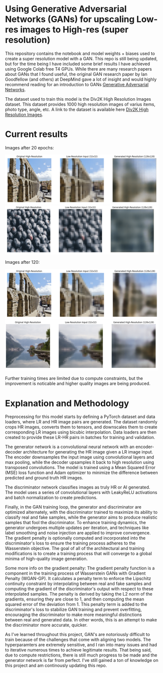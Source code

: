 # Using Generative Adversarial Networks (GANs) for upscaling Low-res images to High-res (super resolution)

This repository contains the notebook and model weights + biases used to create a super resolution model with a GAN. This repo is still being updated, but for the time being I have included some brief results I have achieved using Google Colab free T4 GPUs. While there are many research papers about GANs that I found useful, the original GAN research paper by Ian Goodfellow (and others) at DeepMind gave a lot of insight and would highly recommend reading for an introduction to GANs [Generative Adversarial Networks](https://arxiv.org/abs/1406.2661v1).

The dataset used to train this model is the Div2K High Resolution Images dataset. This dataset provides 1000 high resolution images of varius items, photo type, angle, etc. A link to the dataset is available here [Div2K High Resolution Images](https://data.vision.ee.ethz.ch/cvl/DIV2K/).

# Current results

Images after 20 epochs:

![20 epochs 1](images/20_epochs_2.png)
![20_epochs_2](images/20_epochs.png)

Images after 120:

![120_epochs_1](images/120_epochs.png)
![120_epochs_2](images/120_epochs_2.png)

Further training times are limited due to compute constraints, but the improvement is noticable and higher quality images are being produced. 

# Explanation and Methodology

Preprocessing for this model starts by defining a PyTorch dataset and data loaders, where LR and HR image pairs are generated. The dataset randomly crops HR images, converts them to tensors, and downscales them to create corresponding LR images using bicubic interpolation. Data loaders are then created to provide these LR-HR pairs in batches for training and validation. 

The generator network is a convolutional neural network with an encoder-decoder architecture for generating the HR image given a LR image input. The encoder downsamples the input image using convolutional layers and max pooling, while the decoder upsamples it back to high resolution using transposed convolutions. The model is trained using a Mean Squared Error (MSE) loss function and Adam optimizer to minimize the difference between predicted and ground truth HR images.

The discriminator network classifies images as truly HR or AI generated. The model uses a series of convolutional layers with LeakyReLU activations and batch normalization to create predictions.

Finally, in the GAN training loop, the generator and discriminator are optimized alternately, with the discriminator trained to maximize its ability to classify real and fake samples, while the generator aims to produce realistic samples that fool the discriminator. To enhance training dynamics, the generator undergoes multiple updates per iteration, and techniques like label smoothing and noise injection are applied to improve convergence. The gradient penalty is optionally computed and incorporated into the discriminator's loss to ensure the training process adheres to the Wasserstein objective. The goal of all of the architectural and training modifications is to create a training process that will converge to a global minima of high-quality image generation. 

Some more info on the gradient penalty: The gradient penalty function is a component in the training process of Wasserstein GANs with Gradient Penalty (WGAN-GP). It calculates a penalty term to enforce the Lipschitz continuity constraint by interpolating between real and fake samples and computing the gradient of the discriminator's output with respect to these interpolated samples. The penalty is derived by taking the L2 norm of the gradients, ensuring they are close to 1, and then computing the mean squared error of the deviation from 1. This penalty term is added to the discriminator's loss to stabilize GAN training and prevent overfitting, encouraging the discriminator to make more meaningful distinctions between real and generated data. In other words, this is an attempt to make the discriminator more accurate, quicker. 

As I've learned throughout this project, GAN's are notoriously difficult to train because of the challenges that come with aligning two models. The hyperparamters are extremely sensitive, and I ran into many issues and had to iterative numerous times to achieve legitimate results. That being said, due to compute restrictions, there is still much progress to be made and the generator network is far from perfect. I've still gained a ton of knowledge on this project and am continously updating this repo.


